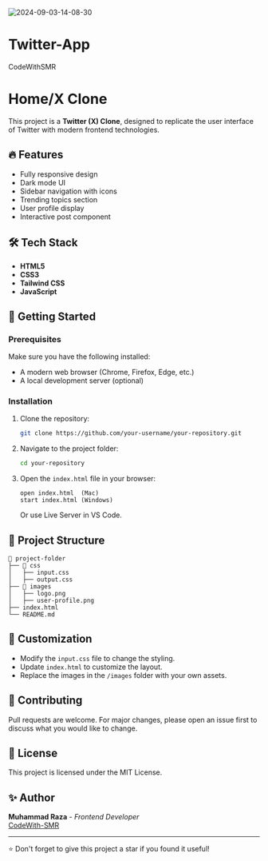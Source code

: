 ![2024-09-03-14-08-30](https://github.com/user-attachments/assets/a3092906-9558-4a44-bb51-b4aa58eea8eb)
# Twitter-App
CodeWithSMR




# Home/X Clone

This project is a **Twitter (X) Clone**, designed to replicate the user interface of Twitter with modern frontend technologies.

## 🔥 Features

- Fully responsive design
- Dark mode UI
- Sidebar navigation with icons
- Trending topics section
- User profile display
- Interactive post component

## 🛠 Tech Stack

- **HTML5**
- **CSS3**
- **Tailwind CSS**
- **JavaScript**

## 🚀 Getting Started

### Prerequisites

Make sure you have the following installed:

- A modern web browser (Chrome, Firefox, Edge, etc.)
- A local development server (optional)

### Installation

1. Clone the repository:
   ```bash
   git clone https://github.com/your-username/your-repository.git
   ```
2. Navigate to the project folder:
   ```bash
   cd your-repository
   ```
3. Open the `index.html` file in your browser:
   ```
   open index.html  (Mac)
   start index.html (Windows)
   ```
   Or use Live Server in VS Code.

## 📁 Project Structure

```
📂 project-folder
├── 📂 css
│   ├── input.css
│   ├── output.css
├── 📂 images
│   ├── logo.png
│   ├── user-profile.png
├── index.html
└── README.md
```

## 🎨 Customization

- Modify the `input.css` file to change the styling.
- Update `index.html` to customize the layout.
- Replace the images in the `/images` folder with your own assets.

## 🤝 Contributing

Pull requests are welcome. For major changes, please open an issue first to discuss what you would like to change.

## 📜 License

This project is licensed under the MIT License.

## ✨ Author

**Muhammad Raza** - *Frontend Developer*\
[CodeWith-SMR](https://github.com/CodeWith-SMR)

---

⭐ Don't forget to give this project a star if you found it useful!
